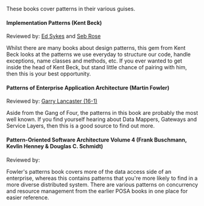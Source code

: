 These books cover patterns in their various guises.

#### Implementation Patterns (Kent Beck)
Reviewed by: [Ed Sykes](http://accu.org/index.php?module=bookreviews&func=search&rid=1813) and [Seb Rose](http://accu.org/index.php?module=bookreviews&func=search&rid=1829)

Whilst there are many books about design patterns, this gem from Kent Beck looks at the patterns we use everyday to structure our code, handle exceptions, name classes and methods, etc. If you ever wanted to get inside the head of Kent Beck, but stand little chance of pairing with him, then this is your best opportunity.

#### Patterns of Enterprise Application Architecture (Martin Fowler)
Reviewed by: [Garry Lancaster (16-1)](http://accu.org/index.php?module=bookreviews&func=search&rid=274)

Aside from the Gang of Four, the patterns in this book are probably the most well known. If you find yourself hearing about Data Mappers, Gateways and Service Layers, then this is a good source to find out more.

#### Pattern-Oriented Software Architecture Volume 4 (Frank Buschmann, Kevlin Henney & Douglas C. Schmidt)
Reviewed by: 

Fowler's patterns book covers more of the data access side of an enterprise, whereas this contains patterns that you're more likely to find in a more diverse distributed system. There are various patterns on concurrency and resource management from the earlier POSA books in one place for easier reference.